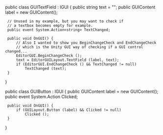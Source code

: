 
 public class GUITextField : IGUI {
     public string text = "";
     public GUIContent label = new GUIContent();

     // Unused in my example, but you may want to check if
     // a textbox becomes empty for example.
     public event System.Action<string> TextChanged;

     public void OnGUI() {
         // Also I wanted to show you BeginChangeCheck and EndChangeCheck
         // which is the Unity GUI way of checking if a GUI control changed...
         EditorGUI.BeginChangeCheck ();
         text = EditorGUILayout.TextField (label, text);
         if (EditorGUI.EndChangeCheck () && TextChanged != null)
             TextChanged (text);
     }
 }

public class GUIButton : IGUI {
     public GUIContent label = new GUIContent();
     public event System.Action Clicked;

     public void OnGUI() {
         if (GUILayout.Button (label) && Clicked != null)
             Clicked ();
     }
}



